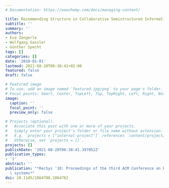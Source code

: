 ```yaml
---
# Documentation: https://wowchemy.com/docs/managing-content/

title: Recommending Structure in Collaborative Semistructured Information Systems
subtitle: ''
summary: ''
authors:
- Eva Zangerle
- Wolfgang Gassler
- Günther Specht
tags: []
categories: []
date: '2010-01-01'
lastmod: 2021-08-20T08:38:41+02:00
featured: false
draft: false

# Featured image
# To use, add an image named `featured.jpg/png` to your page's folder.
# Focal points: Smart, Center, TopLeft, Top, TopRight, Left, Right, BottomLeft, Bottom, BottomRight.
image:
  caption: ''
  focal_point: ''
  preview_only: false

# Projects (optional).
#   Associate this post with one or more of your projects.
#   Simply enter your project's folder or file name without extension.
#   E.g. `projects = ["internal-project"]` references `content/project/deep-learning/index.md`.
#   Otherwise, set `projects = []`.
projects: []
publishDate: '2021-08-20T06:38:41.397052Z'
publication_types:
- '1'
abstract: ''
publication: "*RecSys '10: Proceedings of the third ACM Conference on Recommender\
  \ systems*"
doi: 10.1145/1864708.1864762
---
```

